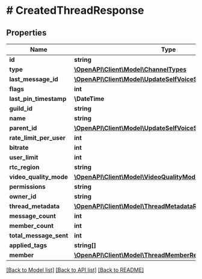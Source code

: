 # # CreatedThreadResponse

## Properties

Name | Type | Description | Notes
------------ | ------------- | ------------- | -------------
**id** | **string** |  |
**type** | [**\OpenAPI\Client\Model\ChannelTypes**](ChannelTypes.md) |  |
**last_message_id** | [**\OpenAPI\Client\Model\UpdateSelfVoiceStateRequestChannelId**](UpdateSelfVoiceStateRequestChannelId.md) |  | [optional]
**flags** | **int** |  |
**last_pin_timestamp** | **\DateTime** |  | [optional]
**guild_id** | **string** |  |
**name** | **string** |  |
**parent_id** | [**\OpenAPI\Client\Model\UpdateSelfVoiceStateRequestChannelId**](UpdateSelfVoiceStateRequestChannelId.md) |  | [optional]
**rate_limit_per_user** | **int** |  | [optional]
**bitrate** | **int** |  | [optional]
**user_limit** | **int** |  | [optional]
**rtc_region** | **string** |  | [optional]
**video_quality_mode** | [**\OpenAPI\Client\Model\VideoQualityModes**](VideoQualityModes.md) |  | [optional]
**permissions** | **string** |  | [optional]
**owner_id** | **string** |  |
**thread_metadata** | [**\OpenAPI\Client\Model\ThreadMetadataResponse**](ThreadMetadataResponse.md) |  | [optional]
**message_count** | **int** |  |
**member_count** | **int** |  |
**total_message_sent** | **int** |  |
**applied_tags** | **string[]** |  | [optional]
**member** | [**\OpenAPI\Client\Model\ThreadMemberResponse**](ThreadMemberResponse.md) |  | [optional]

[[Back to Model list]](../../README.md#models) [[Back to API list]](../../README.md#endpoints) [[Back to README]](../../README.md)

